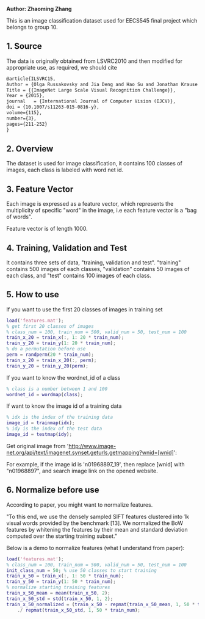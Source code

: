 **Author: Zhaoming Zhang**

This is an image classification dataset used for EECS545 final project which belongs to group 10.

  

## 1. Source

The data is originally obtained from LSVRC2010 and then modified for appropriate use, as required, we should cite

```tex
@article{ILSVRC15,
Author = {Olga Russakovsky and Jia Deng and Hao Su and Jonathan Krause and Sanjeev Satheesh and Sean Ma and Zhiheng Huang and Andrej Karpathy and Aditya Khosla and Michael Bernstein and Alexander C. Berg and Li Fei-Fei},
Title = {{ImageNet Large Scale Visual Recognition Challenge}},
Year = {2015},
journal   = {International Journal of Computer Vision (IJCV)},
doi = {10.1007/s11263-015-0816-y},
volume={115},
number={3},
pages={211-252}
}
```

  

## 2. Overview

The dataset is used for image classification, it contains 100 classes of images, each class is labeled with word net id.

  

## 3. Feature Vector

Each image is expressed as a feature vector, which represents the multiplicity of specific "word" in the image, i.e each feature vector is a "bag of words".

Feature vector is of length 1000.

  

## 4. Training, Validation and Test

It contains three sets of data, "training, validation and test". "training" contains 500 images of each classes, "validation" contains 50 images of each class, and "test" contains 100 images of each class.

  

## 5. How to use

If you want to use the first 20 classes of images in training set

```matlab
load('features.mat');
% get first 20 classes of images
% class_num = 100, train_num = 500, valid_num = 50, test_num = 100
train_x_20 = train_x(:, 1: 20 * train_num);
train_y_20 = train_y(1: 20 * train_num);
% do a permutation before use
perm = randperm(20 * train_num);
train_x_20 = train_x_20(:, perm);
train_y_20 = train_y_20(perm);
```

If you want to know the wordnet_id of a class

```matlab
% class is a number between 1 and 100
wordnet_id = wordmap(class);
```

If want to know the image id of a training data

```matlab
% idx is the index of the training data
image_id = trainmap(idx);
% idy is the index of the test data
image_id = testmap(idy);
```

Get original image from 'http://www.image-net.org/api/text/imagenet.synset.geturls.getmapping?wnid=[wnid]':

For example, if the image id is 'n01968897_19', then replace [wnid] with "n01968897", and search image link on the opened website.



## 6. Normalize before use

According to paper, you might want to normalize features.

"To this end, we use the densely sampled SIFT features clustered into 1k visual words provided by the benchmark [13]. We normalized the BoW features by whitening the features by their mean and standard deviation computed over the starting training subset."

Below is a demo to normalize features (what I understand from paper):

```matlab
load('features.mat');
% class_num = 100, train_num = 500, valid_num = 50, test_num = 100
init_class_num = 50; % use 50 classes to start training
train_x_50 = train_x(:, 1: 50 * train_num);
train_y_50 = train_y(1: 50 * train_num);
% normalize starting training features
train_x_50_mean = mean(train_x_50, 2);
train_x_50_std = std(train_x_50, 1, 2);
train_x_50_normalized = (train_x_50 - repmat(train_x_50_mean, 1, 50 * train_num)) ...
	./ repmat(train_x_50_std, 1, 50 * train_num);
```


